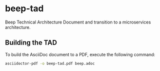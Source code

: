 # beep-tad

Beep Technical Architecture Document and transition to a microservices architecture.

## Building the TAD

To build the AsciiDoc document to a PDF, execute the following command:

```bash
asciidoctor-pdf -o beep-tad.pdf beep.adoc
```
